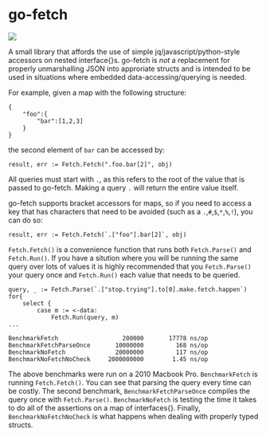go-fetch
=====

![](http://4.bp.blogspot.com/-s_I4bwEz5BM/U2TpMsooVHI/AAAAAAAAAoQ/xQ3_ucCa7aU/s1600/fetch-mean-girls-quote-so-fetch-thats-so-fetch-Favim.com-372000.gif)

A small library that affords the use of simple jq/javascript/python-style accessors on nested interface{}s. go-fetch is *not* a replacement for properly unmarshalling JSON into  approriate structs and is intended to be used in situations where embedded data-accessing/querying is needed.

For example, given a map with the following structure:

```
{
    "foo":{
        "bar":[1,2,3]
    }
}
```
the second element of `bar` can be accessed by:

```
result, err := Fetch.Fetch(".foo.bar[2]", obj)
```
All queries must start with `.`, as this refers to the root of the value that is passed to go-fetch. Making a query `.` will return the entire value itself.

go-fetch supports bracket accessors for maps, so if you need to access a key that has characters that need to be avoided (such as a `.`,`#`,`$`,`*`,`%`,`!`), you can do so:

```
result, err := Fetch.Fetch(`.["foo"].bar[2]`, obj)
```

`Fetch.Fetch()`  is a convenience function that runs both `Fetch.Parse()` and `Fetch.Run()`. If you have a sitution where you will be running the same query over lots of values it is highly recommended that you `Fetch.Parse()` your query once and `Fetch.Run()` each value that needs to be queried. 

```
query, _ := Fetch.Parse(`.["stop.trying"].to[0].make.fetch.happen`)
for{
    select {
        case m := <-data:
            Fetch.Run(query, m)
...

```


```
BenchmarkFetch	  				200000	     17778 ns/op
BenchmarkFetchParseOnce	  	  10000000	       168 ns/op
BenchmarkNoFetch			  20000000	       117 ns/op
BenchmarkNoFetchNoCheck		2000000000	      1.45 ns/op
```

The above benchmarks were run on a 2010 Macbook Pro. `BenchmarkFetch` is running `Fetch.Fetch()`. You can see that parsing the query every time can be costly. The second benchmark, `BenchmarkFetchParseOnce` compiles the query once with `Fetch.Parse()`.  `BenchmarkNoFetch` is testing the time it takes to do all of the assertions on a map of interfaces{}. Finally, `BenchmarkNoFetchNoCheck` is what happens when dealing with properly typed structs.
